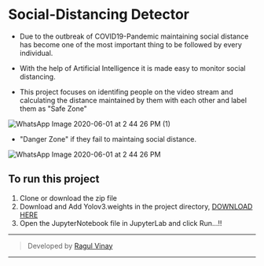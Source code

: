 # Social-Distancing Detector
- Due to the outbreak of COVID19-Pandemic maintaining social distance has become one of the most important thing to be followed by every individual.

- With the help of Artificial Intelligence it is made easy to monitor social distancing.

- This project focuses on identifing people on the video stream and calculating the distance maintained by them with each other and label them as "Safe Zone"

![WhatsApp Image 2020-06-01 at 2 44 26 PM (1)](https://user-images.githubusercontent.com/53791554/83395757-7d810800-a418-11ea-8caf-039c6a97ebfe.jpeg)

- "Danger Zone" if they fail to maintaing social distance.

![WhatsApp Image 2020-06-01 at 2 44 26 PM](https://user-images.githubusercontent.com/53791554/83396514-b8d00680-a419-11ea-8ee8-389851e63660.jpeg)

## To run this project
1. Clone or download the zip file
2. Download and Add Yolov3.weights in the project directory, [DOWNLOAD HERE](https://pjreddie.com/darknet/yolo/)
3. Open the JupyterNotebook file in JupyterLab and click Run...!!

---
> Developed by [Ragul Vinay](https://www.linkedin.com/in/ragul-vinay/)
---
